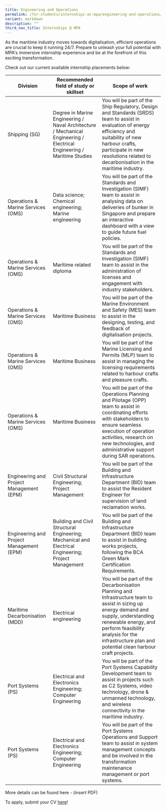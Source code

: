 ```yaml
---
title: Engineering and Operations
permalink: /for-students/internships-at-mpa/engineering-and-operations/
variant: markdown
description: ""
third_nav_title: Internships @ MPA
---
```

As the maritime industry moves towards digitalisation, efficient operations are crucial to keep it running 24/7. Prepare to unleash your full potential with MPA's immersive internship experience and be at the forefront of this exciting transformation.

Check out our current available internship placements below:

| Division | Recommended field of study or skillset | Scope of work |
| -------- | -------- | -------- |
| Shipping (SG)      | Degree in Marine Engineering / Naval Architecture / Mechanical Engineering / Electrical Engineering / Maritime Studies     | You will be part of the Ship Regulatory, Design and Standards (SRDS) team to assist in evaluation of energy efficiency and suitability of new harbour crafts, participate in new resolutions related to decarbonisation in the maritime industry.     |
| Operations & Marine Services (OMS)      | Data science; Chemical engineering; Marine engineering     | You will be part of the Standards and Investigation (SIMF) team to assist in analysing data on deliveries of bunker in Singapore and prepare an interactive dashboard with a view to guide future fuel policies.     |
| Operations & Marine Services (OMS)      | Maritime related diploma     | You will be part of the Standards and Investigation (SIMF) team to assist in the administration of licenses and engagement with industry stakeholders.     |
| Operations & Marine Services (OMS)      | Maritime Business     | You will be part of the Marine Environment and Safety (MES) team to assist in the designing, testing, and feedback of digitalisation projects.     |
| Operations & Marine Services (OMS) | Maritime Business | You will be part of the Marine Licensing and Permits (MLP) team to assist in managing the licensing requirements related to harbour crafts and pleasure crafts. |
| Operations & Marine Services (OMS) | Maritime Business | You will be part of the Operations Planning and Pilotage (OPP) team to assist in coordinating efforts with stakeholders to ensure seamless execution of operation activities, research on new technologies, and administrative support during SAR operations. |
| Engineering and Project Management (EPM)      | Civil Structural Engineering; Project Management     | You will be part of the Building and Infrastructure Department (BID) team to assist the Resident Engineer for supervision of land reclamation works.      |
| Engineering and Project Management (EPM)      | Building and Civil Structural Engineering; Mechanical and Electrical Engineering; Project Management     | You will be part of the Building and Infrastructure Department (BID) team to assist in building works projects, following the BCA Green Mark Certification Requirements.       |
| Maritime Decarbonisation (MDD)      | Electrical engineering     | You will be part of the Decarbonisation Planning and Infrastructure team to assist in sizing up energy demand and supply, understanding renewable energy, and perform feasibility analysis for the infrastructure plan and potential clean harbour craft projects.     |
| Port Systems (PS)      | Electrical and Electronics Engineering; Computer Engineering     | You will be part of the Port Systems Capability Development team to assist in projects such as C2 Systems, video technology, drone & unmanned technology, and wireless connectivity in the maritime industry.     |
| Port Systems (PS)      | Electrical and Electronics Engineering; Computer Engineering     | You will be part of the Port Systems Operations and Support team to assist in system management concepts and be involved in the transformation maintenance management or port systems.     |

More details can be found here - (insert PDF)

To apply, submit your CV [here](https://go.gov.sg/mpa-internships-application)!